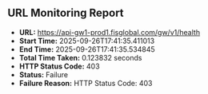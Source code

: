 ## URL Monitoring Report

- **URL:** https://api-gw1-prod1.fisglobal.com/gw/v1/health
- **Start Time:** 2025-09-26T17:41:35.411013
- **End Time:** 2025-09-26T17:41:35.534845
- **Total Time Taken:** 0.123832 seconds
- **HTTP Status Code:** 403
- **Status:** Failure
- **Failure Reason:** HTTP Status Code: 403
